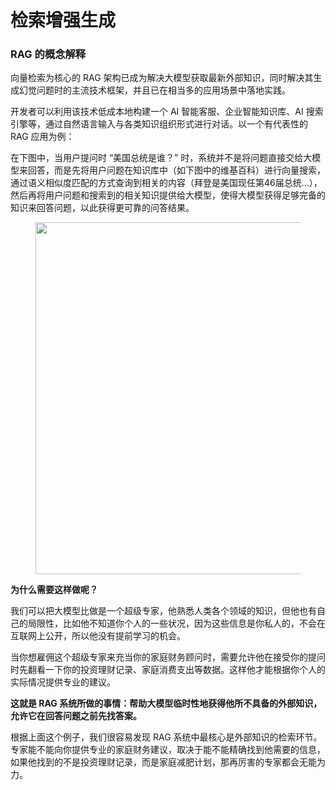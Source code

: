 # 检索增强生成

### RAG 的概念解释

向量检索为核心的 RAG 架构已成为解决大模型获取最新外部知识，同时解决其生成幻觉问题时的主流技术框架，并且已在相当多的应用场景中落地实践。

开发者可以利用该技术低成本地构建一个 AI 智能客服、企业智能知识库、AI 搜索引擎等，通过自然语言输入与各类知识组织形式进行对话。以一个有代表性的 RAG 应用为例：

在下图中，当用户提问时 “美国总统是谁？” 时，系统并不是将问题直接交给大模型来回答，而是先将用户问题在知识库中（如下图中的维基百科）进行向量搜索，通过语义相似度匹配的方式查询到相关的内容（拜登是美国现任第46届总统…），然后再将用户问题和搜索到的相关知识提供给大模型，使得大模型获得足够完备的知识来回答问题，以此获得更可靠的问答结果。

<figure><img src="https://langgenius.feishu.cn/space/api/box/stream/download/asynccode/?code=ZTIxODY4NzllOGZhNjg0YjgwNjEyODQ2ZjQ3MTk2NDJfajZUU1RzblI4RHY2bUpIZW5JNmRLd01JbmNINDhra3ZfVG9rZW46U0xjaWJ0d2FDb1JaR2J4eUFJWGN4NHY1bjVnXzE3MDAzMTk4MzE6MTcwMDMyMzQzMV9WNA" alt="" width="563"><figcaption></figcaption></figure>

**为什么需要这样做呢？**

我们可以把大模型比做是一个超级专家，他熟悉人类各个领域的知识，但他也有自己的局限性，比如他不知道你个人的一些状况，因为这些信息是你私人的，不会在互联网上公开，所以他没有提前学习的机会。

当你想雇佣这个超级专家来充当你的家庭财务顾问时，需要允许他在接受你的提问时先翻看一下你的投资理财记录、家庭消费支出等数据。这样他才能根据你个人的实际情况提供专业的建议。

**这就是 RAG 系统所做的事情：帮助大模型临时性地获得他所不具备的外部知识，允许它在回答问题之前先找答案。**

根据上面这个例子，我们很容易发现 RAG 系统中最核心是外部知识的检索环节。专家能不能向你提供专业的家庭财务建议，取决于能不能精确找到他需要的信息，如果他找到的不是投资理财记录，而是家庭减肥计划，那再厉害的专家都会无能为力。
